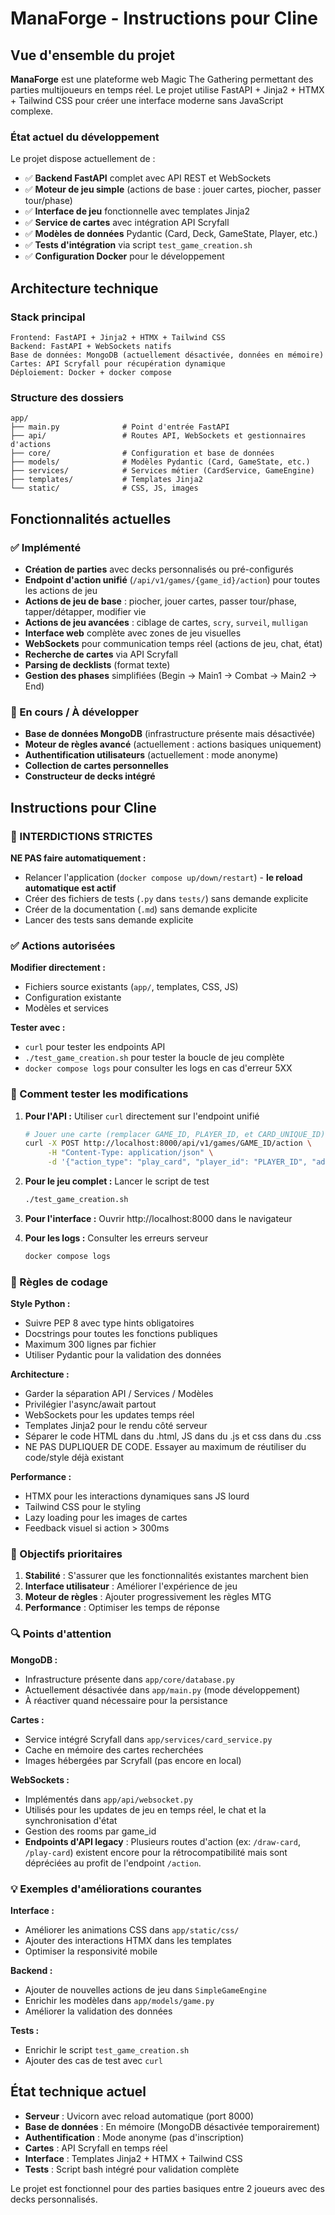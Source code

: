 # ManaForge - Instructions pour Cline

## Vue d'ensemble du projet

**ManaForge** est une plateforme web Magic The Gathering permettant des parties multijoueurs en temps réel. Le projet utilise FastAPI + Jinja2 + HTMX + Tailwind CSS pour créer une interface moderne sans JavaScript complexe.

### État actuel du développement

Le projet dispose actuellement de :
- ✅ **Backend FastAPI** complet avec API REST et WebSockets
- ✅ **Moteur de jeu simple** (actions de base : jouer cartes, piocher, passer tour/phase)
- ✅ **Interface de jeu** fonctionnelle avec templates Jinja2
- ✅ **Service de cartes** avec intégration API Scryfall
- ✅ **Modèles de données** Pydantic (Card, Deck, GameState, Player, etc.)
- ✅ **Tests d'intégration** via script `test_game_creation.sh`
- ✅ **Configuration Docker** pour le développement

## Architecture technique

### Stack principal
```
Frontend: FastAPI + Jinja2 + HTMX + Tailwind CSS
Backend: FastAPI + WebSockets natifs
Base de données: MongoDB (actuellement désactivée, données en mémoire)
Cartes: API Scryfall pour récupération dynamique
Déploiement: Docker + docker compose
```

### Structure des dossiers
```
app/
├── main.py              # Point d'entrée FastAPI
├── api/                 # Routes API, WebSockets et gestionnaires d'actions
├── core/                # Configuration et base de données
├── models/              # Modèles Pydantic (Card, GameState, etc.)
├── services/            # Services métier (CardService, GameEngine)
├── templates/           # Templates Jinja2
└── static/              # CSS, JS, images
```

## Fonctionnalités actuelles

### ✅ Implémenté
- **Création de parties** avec decks personnalisés ou pré-configurés
- **Endpoint d'action unifié** (`/api/v1/games/{game_id}/action`) pour toutes les actions de jeu
- **Actions de jeu de base** : piocher, jouer cartes, passer tour/phase, tapper/détapper, modifier vie
- **Actions de jeu avancées** : ciblage de cartes, `scry`, `surveil`, `mulligan`
- **Interface web** complète avec zones de jeu visuelles
- **WebSockets** pour communication temps réel (actions de jeu, chat, état)
- **Recherche de cartes** via API Scryfall
- **Parsing de decklists** (format texte)
- **Gestion des phases** simplifiées (Begin → Main1 → Combat → Main2 → End)

### 🚧 En cours / À développer
- **Base de données MongoDB** (infrastructure présente mais désactivée)
- **Moteur de règles avancé** (actuellement : actions basiques uniquement)
- **Authentification utilisateurs** (actuellement : mode anonyme)
- **Collection de cartes personnelles**
- **Constructeur de decks intégré**

## Instructions pour Cline

### 🛑 INTERDICTIONS STRICTES

**NE PAS faire automatiquement :**
- Relancer l'application (`docker compose up/down/restart`) - **le reload automatique est actif**
- Créer des fichiers de tests (`.py` dans `tests/`) sans demande explicite
- Créer de la documentation (`.md`) sans demande explicite
- Lancer des tests sans demande explicite

### ✅ Actions autorisées

**Modifier directement :**
- Fichiers source existants (`app/`, templates, CSS, JS)
- Configuration existante
- Modèles et services

**Tester avec :**
- `curl` pour tester les endpoints API
- `./test_game_creation.sh` pour tester la boucle de jeu complète
- `docker compose logs` pour consulter les logs en cas d'erreur 5XX

### 🧪 Comment tester les modifications

1. **Pour l'API :** Utiliser `curl` directement sur l'endpoint unifié
   ```bash
   # Jouer une carte (remplacer GAME_ID, PLAYER_ID, et CARD_UNIQUE_ID)
   curl -X POST http://localhost:8000/api/v1/games/GAME_ID/action \
        -H "Content-Type: application/json" \
        -d '{"action_type": "play_card", "player_id": "PLAYER_ID", "additional_data": {"unique_id": "CARD_UNIQUE_ID"}}'
   ```

2. **Pour le jeu complet :** Lancer le script de test
   ```bash
   ./test_game_creation.sh
   ```

3. **Pour l'interface :** Ouvrir http://localhost:8000 dans le navigateur

4. **Pour les logs :** Consulter les erreurs serveur
   ```bash
   docker compose logs
   ```

### 📝 Règles de codage

**Style Python :**
- Suivre PEP 8 avec type hints obligatoires
- Docstrings pour toutes les fonctions publiques
- Maximum 300 lignes par fichier
- Utiliser Pydantic pour la validation des données

**Architecture :**
- Garder la séparation API / Services / Modèles
- Privilégier l'async/await partout
- WebSockets pour les updates temps réel
- Templates Jinja2 pour le rendu côté serveur
- Séparer le code HTML dans du .html, JS dans du .js et css dans du .css
- NE PAS DUPLIQUER DE CODE. Essayer au maximum de réutiliser du code/style déjà existant

**Performance :**
- HTMX pour les interactions dynamiques sans JS lourd
- Tailwind CSS pour le styling
- Lazy loading pour les images de cartes
- Feedback visuel si action > 300ms

### 🎯 Objectifs prioritaires

1. **Stabilité** : S'assurer que les fonctionnalités existantes marchent bien
2. **Interface utilisateur** : Améliorer l'expérience de jeu
3. **Moteur de règles** : Ajouter progressivement les règles MTG
4. **Performance** : Optimiser les temps de réponse

### 🔍 Points d'attention

**MongoDB :**
- Infrastructure présente dans `app/core/database.py`
- Actuellement désactivée dans `app/main.py` (mode développement)
- À réactiver quand nécessaire pour la persistance

**Cartes :**
- Service intégré Scryfall dans `app/services/card_service.py`
- Cache en mémoire des cartes recherchées
- Images hébergées par Scryfall (pas encore en local)

**WebSockets :**
- Implémentés dans `app/api/websocket.py`
- Utilisés pour les updates de jeu en temps réel, le chat et la synchronisation d'état
- Gestion des rooms par game_id
- **Endpoints d'API legacy** : Plusieurs routes d'action (ex: `/draw-card`, `/play-card`) existent encore pour la rétrocompatibilité mais sont dépréciées au profit de l'endpoint `/action`.

### 💡 Exemples d'améliorations courantes

**Interface :**
- Améliorer les animations CSS dans `app/static/css/`
- Ajouter des interactions HTMX dans les templates
- Optimiser la responsivité mobile

**Backend :**
- Ajouter de nouvelles actions de jeu dans `SimpleGameEngine`
- Enrichir les modèles dans `app/models/game.py`
- Améliorer la validation des données

**Tests :**
- Enrichir le script `test_game_creation.sh`
- Ajouter des cas de test avec `curl`

## État technique actuel

- **Serveur** : Uvicorn avec reload automatique (port 8000)
- **Base de données** : En mémoire (MongoDB désactivée temporairement)
- **Authentification** : Mode anonyme (pas d'inscription)
- **Cartes** : API Scryfall en temps réel
- **Interface** : Templates Jinja2 + HTMX + Tailwind CSS
- **Tests** : Script bash intégré pour validation complète

Le projet est fonctionnel pour des parties basiques entre 2 joueurs avec des decks personnalisés.
